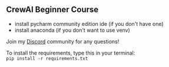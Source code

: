 ## CrewAI Beginner Course

- install pycharm community edition ide (if you don't have one)
- install anaconda (if you don't want to use venv)

Join my [Discord](https://discord.gg/Db6e8KkHww) community for any questions!

To install the requirements, type this in your terminal: <br>
<code>pip install -r requirements.txt</code>
